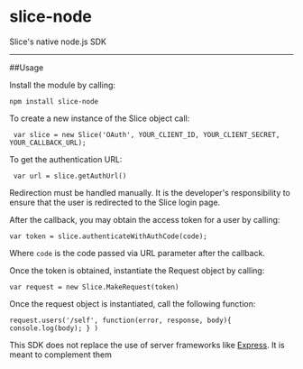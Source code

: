 # slice-node
Slice's native node.js SDK

--------

##Usage

Install the module by calling:

`npm install slice-node`

To create a new instance of the Slice object call:

` var slice = new Slice('OAuth', YOUR_CLIENT_ID, YOUR_CLIENT_SECRET, YOUR_CALLBACK_URL);`

To get the authentication URL:

` var url = slice.getAuthUrl()`

Redirection must be handled manually.  It is the developer's responsibility to ensure that the user is redirected to the Slice login page. 

After the callback, you may obtain the access token for a user by calling:

`var token = slice.authenticateWithAuthCode(code);`

Where `code` is the code passed via URL parameter after the callback.

Once the token is obtained, instantiate the Request object by calling:

`var request = new Slice.MakeRequest(token)`

Once the request object is instantiated, call the following function:

`request.users('/self', function(error, response, body){
      console.log(body);
    }
    )`

This SDK does not replace the use of server frameworks like [Express](http://expressjs.com).  It is meant to complement them


